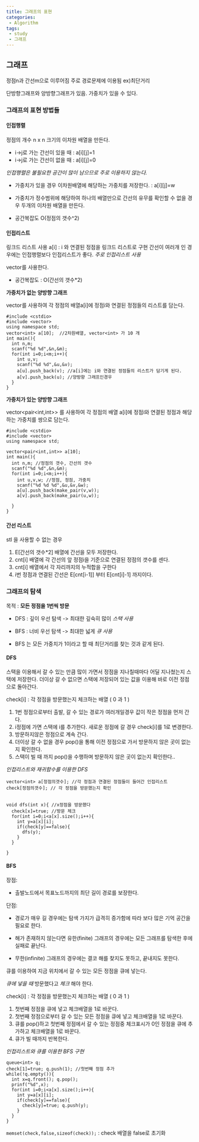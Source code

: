 ```yaml
---
title: 그래프의 표현
categories:
 - Algorithm
tags:
 - study
 - 그래프
---
```


## 그래프

정점n과 간선m으로 이루어짐
주로 경로문제에 이용됨 ex)최단거리

단방향그래프와 양방향그래프가 있음.
가중치가 있을 수 있다.


### 그래프의 표현 방법들

#### 인접행렬

정점의 개수 n x n 크기의 이차원 배열을 만든다.
- i->j로 가는 간선이 있을 때 : a[i][j]=1
- i->j로 가는 간선이 없을 때 : a[i][j]=0

*인접행렬은 불필요한 공간이 많이 남으므로 주로 이용하지 않는다.*

- 가중치가 있을 경우 이차원배열에 해당하는 가중치를 저장한다. : a[i][j]=w
- 가중치가 정수범위에 해당하여 하나의 배열만으로 간선의 유무를 확인할 수 없을 경우 두개의 이차원 배열을 만든다.

- 공간복잡도 O(정점의 갯수^2)

#### 인접리스트

링크드 리스트 사용
a[i] :  i 와 연결된 정점을 링크드 리스트로 구현
간선이 여러개 인 경우에는 인접행렬보다 인접리스트가 좋다.
*주로 인접리스트 사용*

vector를 사용한다.

- 공간복잡도 : O(간선의 갯수*2)

**가중치가 없는 양방향 그래프**

vector<int>를 사용하여 각 정점의 배열a[i]에 정점i와 연결된 정점들의 리스트를 담는다.
```
#include <cstdio>
#include <vector>
using namespace std;
vector<int> a[10];  //2차원배열, vector<int> 가 10 개
int main(){
  int n,m;
  scanf("%d %d",&n,&m);
  for(int i=0;i<m;i++){
    int u,v;
    scanf("%d %d",&u,&v);
    a[u].push_back(v); //a[i]에는 i와 연결된 정점들의 리스트가 담기게 된다.
    a[v].push_back(u); //양방향 그래프인경우
  }
}
```


**가중치가 있는 양방향 그래프**

vector<pair<int,int>> 를 사용하여 각 정점의 배열 a[i]에 정점i와 연결된 정점과 해당하는 가중치를 쌍으로 담는다.

```
#include <cstdio>
#include <vector>
using namespace std;

vector<pair<int,int>> a[10];
int main(){
  int n,m; //정점의 갯수, 간선의 갯수
  scanf("%d %d",&n,&m);
  for(int i=0;i<m;i++){
    int u,v,w; //정점, 정점, 가중치
    scanf("%d %d %d",&u,&v,&w);
    a[u].push_back(make_pair(v,w));
    a[v].push_back(make_pair(u,w));

  }
}

```

#### 간선 리스트

stl 을 사용할 수 없는 경우

1. E[간선의 갯수*2] 배열에 간선을 모두 저장한다.
2. cnt[i] 배열에 각 간선의 앞 정점i을 기준으로 연결된 정점의 갯수를 센다.
3. cnt[i] 배열에서 각 자리까지의 누적합을 구한다
4. i번 정점과 연결된 간선은 E[cnt[i-1]] 부터 E[cnt[i]-1] 까지이다.


### 그래프의 탐색

목적 : **모든 정점을 1번씩 방문**

- DFS : 깊이 우선 탐색 -> 최대한 깊숙히 많이 *스택 사용*
- BFS : 너비 우선 탐색 -> 최대한 넓게 *큐 사용*

- BFS 는 모든 가중치가 1이라고 할 때 최단거리를 찾는 것과 같게 된다.


#### DFS

 스택을 이용해서 갈 수 있는 만큼 많이 가면서 정점을 지나칠때마다 어딜 지나쳤는지 스택에 저장한다. 더이상 갈 수 없으면 스택에 저장되어 있는 값을 이용해 바로 이전 정점으로 돌아간다.

 check[i] : 각 정점을 방문했는지 체크하는 배열 ( 0 과 1 )


1. 1번 정점으로부터 출발, 갈 수 있는 경로가 여러개일경우 값이 작은 정점을 먼저 간다.
2. i정점에 가면 스택에 i를 추가한다. 새로운 정점에 갈 경우 check[i]를 1로 변경한다.
3. 방문하지않은 정점으로 계속 간다.
4. 더이상 갈 수 없을 경우 pop()을 통해 이전 정점으로 가서 방문하지 않은 곳이 없는지 확인한다.
5. 스택이 빌 때 까지 pop()을 수행하며 방문하지 않은 곳이 없는지 확인한다..

*인접리스트와 재귀함수를 이용한 DFS*
```
vector<int> a[정점의갯수]; //각 정점과 연결된 정점들이 들어간 인접리스트
check[정점의갯수]; // 각 정점을 방문했는지 확인


void dfs(int x){ //x정점을 방문했다
  check[x]=true; //방문 체크
  for(int i=0;i<a[x].size();i++){
    int y=a[x][i];
    if(check[y]==false){
      dfs(y);
    }
  }

}
```

#### BFS
장점:
-  출발노드에서 목표노드까지의 최단 길이 경로를 보장한다.

단점:
- 경로가 매우 길 경우에는 탐색 가지가 급격히 증가함에 따라 보다 많은 기억 공간을 필요로 한다.

- 해가 존재하지 않는다면 유한(finite) 그래프의 경우에는 모든 그래프를 탐색한 후에 실패로 끝난다.

- 무한(infinite) 그래프의 경우에는 결코 해를 찾지도 못하고, 끝내지도 못한다.



큐를 이용하여 지금 위치에서 갈 수 있는 모든 정점을 큐에 넣는다.

*큐에 넣을 때* 방문했다고 *체크* 해야 한다.

check[i] : 각 정점을 방문했는지 체크하는 배열 ( 0 과 1 )

1. 첫번째 정점을 큐에 넣고 체크배열을 1로 바꾼다.
2. 첫번째 정점으로부터 갈 수 있는 모든 정점을 큐에 넣고 체크배열을 1로 바꾼다.
3. 큐를 pop()하고 첫번째 정점에서 갈 수 있는 정점중 체크표시가 0인 정점을 큐에 추가하고 체크배열을 1로 바꾼다.
4. 큐가 빌 때까지 반복한다.


*인접리스트와 큐를 이용한 BFS 구현*

```
queue<int> q;
check[1]=true; q.push(1); //첫번째 정점 추가
while(!q.empty()){
  int x=q.front(); q.pop();
  prinf("%d",x);
  for(int i=0;i<a[x].size();i++){
    int y=a[x][i];
    if(check[y]==false){
      check[y]=true; q.push(y);
    }
  }
}

```

`memset(check,false,sizeof(check));` : check 배열을 false로 초기화
